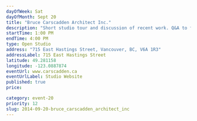 ```yaml
---
dayOfWeek: Sat
dayOfMonth: Sept 20
title: "Bruce Carscadden Architect Inc."
description: "Short studio tour and discussion of recent work. Q&A to follow."
startTime: 1:00 PM
endTime: 4:00 PM
type: Open Studio
address: "715 East Hastings Street, Vancouver, BC, V6A 1R3"
addressLabel: 715 East Hastings Street
latitude: 49.281158
longitude: -123.0887874
eventUrl: www.carscadden.ca
eventUrlLabel: Studio Website
published: true
price: 

category: event-20
priority: 12
slug: 2014-09-20-bruce_carscadden_architect_inc
---
```

